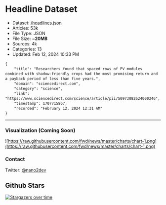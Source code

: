 # Headline Dataset

- Dataset: [/headlines.json](https://raw.githubusercontent.com/fwd/news/master/headlines.json) 
- Articles: 53k
- File Type: JSON
- File Size: ~**20MB**
- Sources: 4k
- Categories: 13
- Updated: Feb 12, 2024 10:33 PM

```
{
    "title": "Researchers found that spaced rows of PV modules combined with shadow-friendly crops had the most promising return and a payback period of less than five years.",
    "domain": "sciencedirect.com",
    "category": "science",
    "link": "https://www.sciencedirect.com/science/article/pii/S0973082624000346",
    "timestamp": 1707715867,
    "recorded": "February 12, 2024 12:31 AM"
}
```

---

### Visualization (Coming Soon)

![https://raw.githubusercontent.com/fwd/news/master/charts/chart-1.png](https://raw.githubusercontent.com/fwd/news/master/charts/chart-1.png)

### Contact 

Twitter: [@nano2dev](https://twitter.com/nano2dev)

## Github Stars

[![Stargazers over time](https://starchart.cc/fwd/news.svg)](https://starchart.cc/fwd/news)
